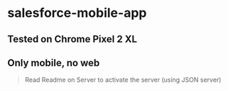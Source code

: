 # salesforce-mobile-app


## Tested on Chrome Pixel 2 XL
## Only mobile, no web


> Read Readme on Server to activate the server (using JSON server)
